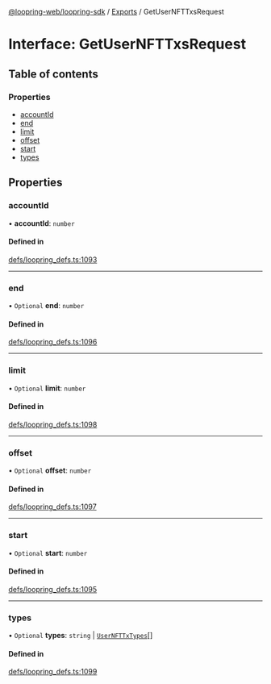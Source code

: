 [@loopring-web/loopring-sdk](../README.md) / [Exports](../modules.md) / GetUserNFTTxsRequest

# Interface: GetUserNFTTxsRequest

## Table of contents

### Properties

- [accountId](GetUserNFTTxsRequest.md#accountid)
- [end](GetUserNFTTxsRequest.md#end)
- [limit](GetUserNFTTxsRequest.md#limit)
- [offset](GetUserNFTTxsRequest.md#offset)
- [start](GetUserNFTTxsRequest.md#start)
- [types](GetUserNFTTxsRequest.md#types)

## Properties

### accountId

• **accountId**: `number`

#### Defined in

[defs/loopring_defs.ts:1093](https://github.com/Loopring/loopring_sdk/blob/fd60be9/src/defs/loopring_defs.ts#L1093)

___

### end

• `Optional` **end**: `number`

#### Defined in

[defs/loopring_defs.ts:1096](https://github.com/Loopring/loopring_sdk/blob/fd60be9/src/defs/loopring_defs.ts#L1096)

___

### limit

• `Optional` **limit**: `number`

#### Defined in

[defs/loopring_defs.ts:1098](https://github.com/Loopring/loopring_sdk/blob/fd60be9/src/defs/loopring_defs.ts#L1098)

___

### offset

• `Optional` **offset**: `number`

#### Defined in

[defs/loopring_defs.ts:1097](https://github.com/Loopring/loopring_sdk/blob/fd60be9/src/defs/loopring_defs.ts#L1097)

___

### start

• `Optional` **start**: `number`

#### Defined in

[defs/loopring_defs.ts:1095](https://github.com/Loopring/loopring_sdk/blob/fd60be9/src/defs/loopring_defs.ts#L1095)

___

### types

• `Optional` **types**: `string` \| [`UserNFTTxTypes`](../enums/UserNFTTxTypes.md)[]

#### Defined in

[defs/loopring_defs.ts:1099](https://github.com/Loopring/loopring_sdk/blob/fd60be9/src/defs/loopring_defs.ts#L1099)
